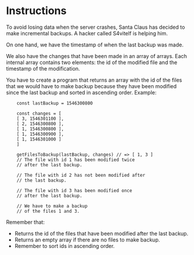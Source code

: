 # Instructions

To avoid losing data when the server crashes, Santa Claus has decided to make incremental backups. A hacker called S4vitelf is helping him.

On one hand, we have the timestamp of when the last backup was made.

We also have the changes that have been made in an array of arrays. Each internal array contains two elements: the id of the modified file and the timestamp of the modification.

You have to create a program that returns an array with the id of the files that we would have to make backup because they have been modified since the last backup and sorted in ascending order. Example:

        const lastBackup = 1546300800

        const changes = [
        [ 3, 1546301100 ],
        [ 2, 1546300800 ],
        [ 1, 1546300800 ],
        [ 1, 1546300900 ],
        [ 1, 1546301000 ]
        ]

        getFilesToBackup(lastBackup, changes) // => [ 1, 3 ]
        // The file with id 1 has been modified twice
        // after the last backup.

        // The file with id 2 has not been modified after
        // the last backup.

        // The file with id 3 has been modified once
        // after the last backup.

        // We have to make a backup
        // of the files 1 and 3.

Remember that:

- Returns the id of the files that have been modified after the last backup.
- Returns an empty array if there are no files to make backup.
- Remember to sort ids in ascending order.
